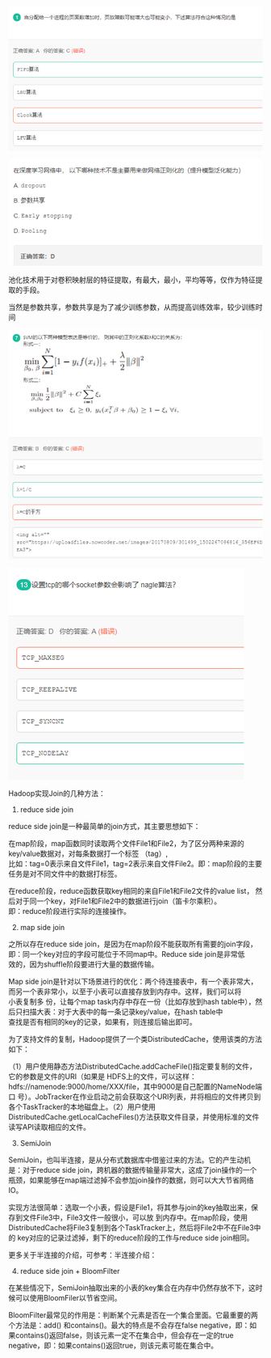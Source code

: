 ![](../md/img/ggzhangxiaochao/1298744-20180709163059119-890677201.png)

![](../md/img/ggzhangxiaochao/1298744-20180709163249994-74622090.png)

池化技术用于对卷积映射层的特征提取，有最大，最小，平均等等，仅作为特征提取的手段。

当然是参数共享，参数共享是为了减少训练参数，从而提高训练效率，较少训练时间

![](../md/img/ggzhangxiaochao/1298744-20180709163845410-185361294.png)

![](../md/img/ggzhangxiaochao/1298744-20180709165653940-769802790.png)

Hadoop实现Join的几种方法：

1) reduce side join  
  
reduce side join是一种最简单的join方式，其主要思想如下：  
  
在map阶段，map函数同时读取两个文件File1和File2，为了区分两种来源的key/value数据对，对每条数据打一个标签 （tag）,  
比如：tag=0表示来自文件File1，tag=2表示来自文件File2。即：map阶段的主要任务是对不同文件中的数据打标签。  
  
在reduce阶段，reduce函数获取key相同的来自File1和File2文件的value list，
然后对于同一个key，对File1和File2中的数据进行join（笛卡尔乘积）。  
即：reduce阶段进行实际的连接操作。  
  
2) map side join  
  
之所以存在reduce side join，是因为在map阶段不能获取所有需要的join字段，即：同一个key对应的字段可能位于不同map中。Reduce
side join是非常低  
效的，因为shuffle阶段要进行大量的数据传输。  
  
Map side join是针对以下场景进行的优化：两个待连接表中，有一个表非常大，而另一个表非常小，以至于小表可以直接存放到内存中。这样，我们可以将  
小表复制多 份，让每个map task内存中存在一份（比如存放到hash
table中），然后只扫描大表：对于大表中的每一条记录key/value，在hash table中  
查找是否有相同的key的记录，如果有，则连接后输出即可。  
  
为了支持文件的复制，Hadoop提供了一个类DistributedCache，使用该类的方法如下：  
  
（1）用户使用静态方法DistributedCache.addCacheFile()指定要复制的文件，它的参数是文件的URI（如果是
HDFS上的文件，可以这样：hdfs://namenode:9000/home/XXX/file，其中9000是自己配置的NameNode端口
号）。JobTracker在作业启动之前会获取这个URI列表，并将相应的文件拷贝到各个TaskTracker的本地磁盘上。（2）用户使用
DistributedCache.getLocalCacheFiles()方法获取文件目录，并使用标准的文件读写API读取相应的文件。  
  
3) SemiJoin  
  
SemiJoin，也叫半连接，是从分布式数据库中借鉴过来的方法。它的产生动机是：对于reduce side
join，跨机器的数据传输量非常大，这成了join操作的一个瓶颈，如果能够在map端过滤掉不会参加join操作的数据，则可以大大节省网络IO。  
  
实现方法很简单：选取一个小表，假设是File1，将其参与join的key抽取出来，保存到文件File3中，File3文件一般很小，可以放
到内存中。在map阶段，使用DistributedCache将File3复制到各个TaskTracker上，然后将File2中不在File3中的
key对应的记录过滤掉，剩下的reduce阶段的工作与reduce side join相同。  
  
更多关于半连接的介绍，可参考：半连接介绍：  
  
4) reduce side join + BloomFilter  
  
在某些情况下，SemiJoin抽取出来的小表的key集合在内存中仍然存放不下，这时候可以使用BloomFiler以节省空间。  
  
BloomFilter最常见的作用是：判断某个元素是否在一个集合里面。它最重要的两个方法是：add()
和contains()。最大的特点是不会存在false
negative，即：如果contains()返回false，则该元素一定不在集合中，但会存在一定的true
negative，即：如果contains()返回true，则该元素可能在集合中。

